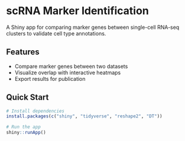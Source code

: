 # scRNA Marker Identification

A Shiny app for comparing marker genes between single-cell RNA-seq clusters to validate cell type annotations.

## Features
- Compare marker genes between two datasets
- Visualize overlap with interactive heatmaps
- Export results for publication

## Quick Start

```r
# Install dependencies
install.packages(c("shiny", "tidyverse", "reshape2", "DT"))

# Run the app
shiny::runApp()
